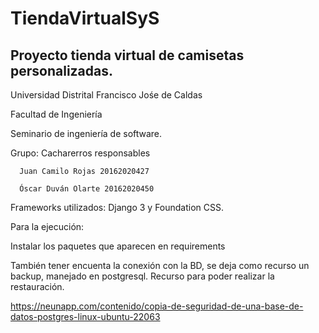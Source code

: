 # TiendaVirtualSyS

## Proyecto tienda virtual de camisetas personalizadas.


Universidad Distrital Francisco Jośe de Caldas

Facultad de Ingeniería

Seminario de ingeniería de software.


Grupo: Cacharerros responsables

      Juan Camilo Rojas 20162020427
      
      Óscar Duván Olarte 20162020450
      
Frameworks utilizados: Django 3 y Foundation CSS.


Para la ejecución:

Instalar los paquetes que aparecen en requirements

También tener encuenta la conexión con la BD, se deja como recurso un backup, manejado en postgresql. Recurso para poder realizar la restauración.

https://neunapp.com/contenido/copia-de-seguridad-de-una-base-de-datos-postgres-linux-ubuntu-22063

